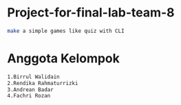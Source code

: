 # Project-for-final-lab-team-8

```bash
make a simple games like quiz with CLI
```
# Anggota Kelompok

```bash
1.Birrul Walidain
2.Rendika Rahmaturrizki
3.Andrean Badar
4.Fachri Rozan
```


